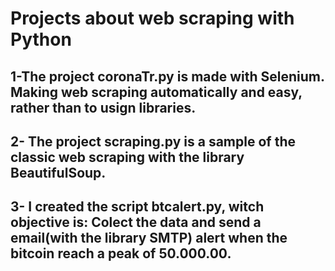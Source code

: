 # Projects about web scraping with Python


## 1-The project coronaTr.py is made with Selenium. Making web scraping automatically and easy, rather than to usign libraries.


## 2- The project scraping.py is a sample of the classic web scraping with the library BeautifulSoup.


## 3- I created the script btcalert.py, witch objective is: Colect the data and send a email(with the library SMTP) alert when the bitcoin reach a peak of 50.000.00.
